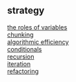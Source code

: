 ## strategy

[the roles of variables](https://github.com/colevanderswands/roles-of-variables)  
[chunking]()  
[algorithmic efficiency]()  
[conditionals]()  
[recursion]()  
[iteration]()  
[refactoring]()  
